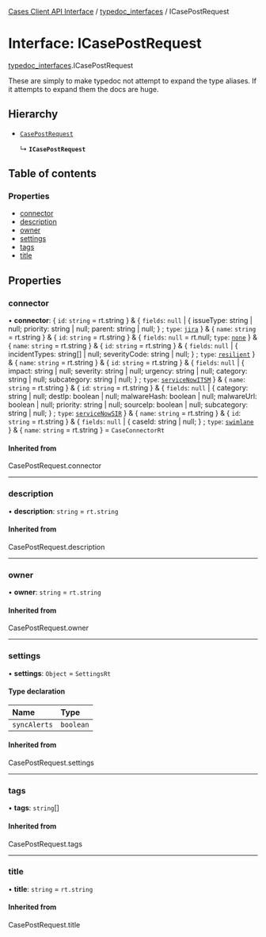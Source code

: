 [Cases Client API Interface](../README.md) / [typedoc\_interfaces](../modules/typedoc_interfaces.md) / ICasePostRequest

# Interface: ICasePostRequest

[typedoc_interfaces](../modules/typedoc_interfaces.md).ICasePostRequest

These are simply to make typedoc not attempt to expand the type aliases. If it attempts to expand them
the docs are huge.

## Hierarchy

- [`CasePostRequest`](../modules/typedoc_interfaces._internal_namespace.md#casepostrequest)

  ↳ **`ICasePostRequest`**

## Table of contents

### Properties

- [connector](typedoc_interfaces.ICasePostRequest.md#connector)
- [description](typedoc_interfaces.ICasePostRequest.md#description)
- [owner](typedoc_interfaces.ICasePostRequest.md#owner)
- [settings](typedoc_interfaces.ICasePostRequest.md#settings)
- [tags](typedoc_interfaces.ICasePostRequest.md#tags)
- [title](typedoc_interfaces.ICasePostRequest.md#title)

## Properties

### connector

• **connector**: { `id`: `string` = rt.string } & { `fields`: ``null`` \| { issueType: string \| null; priority: string \| null; parent: string \| null; } ; `type`: [`jira`](../modules/client._internal_namespace.md#jira)  } & { `name`: `string` = rt.string } & { `id`: `string` = rt.string } & { `fields`: ``null`` = rt.null; `type`: [`none`](../modules/client._internal_namespace.md#none)  } & { `name`: `string` = rt.string } & { `id`: `string` = rt.string } & { `fields`: ``null`` \| { incidentTypes: string[] \| null; severityCode: string \| null; } ; `type`: [`resilient`](../modules/client._internal_namespace.md#resilient)  } & { `name`: `string` = rt.string } & { `id`: `string` = rt.string } & { `fields`: ``null`` \| { impact: string \| null; severity: string \| null; urgency: string \| null; category: string \| null; subcategory: string \| null; } ; `type`: [`serviceNowITSM`](../modules/client._internal_namespace.md#servicenowitsm)  } & { `name`: `string` = rt.string } & { `id`: `string` = rt.string } & { `fields`: ``null`` \| { category: string \| null; destIp: boolean \| null; malwareHash: boolean \| null; malwareUrl: boolean \| null; priority: string \| null; sourceIp: boolean \| null; subcategory: string \| null; } ; `type`: [`serviceNowSIR`](../modules/client._internal_namespace.md#servicenowsir)  } & { `name`: `string` = rt.string } & { `id`: `string` = rt.string } & { `fields`: ``null`` \| { caseId: string \| null; } ; `type`: [`swimlane`](../modules/client._internal_namespace.md#swimlane)  } & { `name`: `string` = rt.string } = `CaseConnectorRt`

#### Inherited from

CasePostRequest.connector

___

### description

• **description**: `string` = `rt.string`

#### Inherited from

CasePostRequest.description

___

### owner

• **owner**: `string` = `rt.string`

#### Inherited from

CasePostRequest.owner

___

### settings

• **settings**: `Object` = `SettingsRt`

#### Type declaration

| Name | Type |
| :------ | :------ |
| `syncAlerts` | `boolean` |

#### Inherited from

CasePostRequest.settings

___

### tags

• **tags**: `string`[]

#### Inherited from

CasePostRequest.tags

___

### title

• **title**: `string` = `rt.string`

#### Inherited from

CasePostRequest.title
